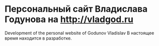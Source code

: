 # Персональный сайт Владислава Годунова на http://vladgod.ru
Development of the personal website of Godunov Vladislav
В настоящее время находится в разработке.
 
